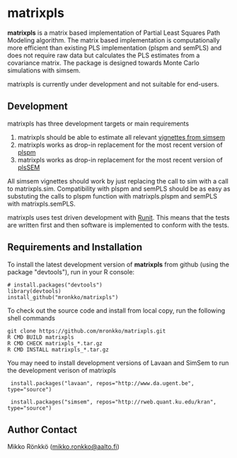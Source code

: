 matrixpls
============================

   **matrixpls** is a matrix based implementation of Partial Least Squares Path Modeling
   algorithm. The matrix based implementation is computationally more efficient than 
   existing PLS implementation (plspm and semPLS) and does not require raw data but
   calculates the PLS estimates from a covariance matrix. The package is designed 
   towards Monte Carlo simulations with simsem.
   
   matrixpls is currently under development and not suitable for end-users.
   
## Development

matrixpls has three development targets or main requirements

1. matrixpls should be able to estimate all relevant [vignettes from simsem](https://github.com/simsem/simsem/wiki/Vignette)
2. matrixpls works as drop-in replacement for the most recent version of [plspm](http://cran.r-project.org/web/packages/plspm/)
3. matrixpls works as drop-in replacement for the most recent version of [plsSEM](http://cran.r-project.org/web/packages/semPLS/)

All simsem vignettes should work by just replacing the call to sim with a call to matrixpls.sim. Compatibility with plspm and semPLS should be as easy as substuting the calls to plspm function with matrixpls.plspm and semPLS with matrixpls.semPLS.

matrixpls uses test driven development with [Runit](http://cran.r-project.org/web/packages/RUnit/). This means that the tests are written first and then software is implemented to conform with the tests.

## Requirements and Installation

To install the latest development version of **matrixpls** from github (using the package "devtools"), run in your R console:
```
# install.packages("devtools") 
library(devtools)
install_github("mronkko/matrixpls")
```

To check out the source code and install from local copy, run the following shell commands

```
git clone https://github.com/mronkko/matrixpls.git
R CMD BUILD matrixpls
R CMD CHECK matrixpls_*.tar.gz
R CMD INSTALL matrixpls_*.tar.gz
```

You may need to install development versions of Lavaan and SimSem to run the development verison of
matrixpls

```
 install.packages("lavaan", repos="http://www.da.ugent.be", type="source")

 install.packages("simsem", repos="http://rweb.quant.ku.edu/kran", type="source")
```
 
Author Contact
--------------
Mikko Rönkkö (mikko.ronkko@aalto.fi)
